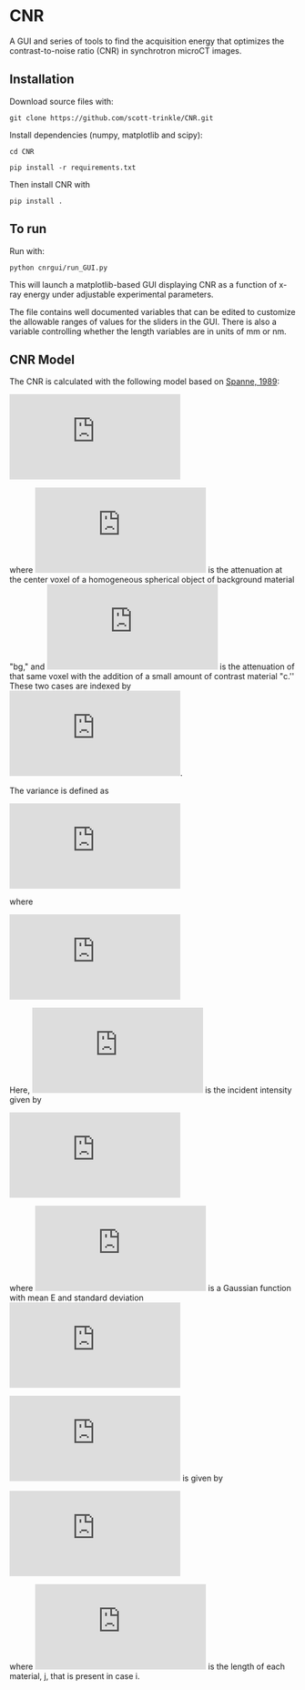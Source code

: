 # CNR

A GUI and series of tools to find the acquisition energy
that optimizes the contrast-to-noise ratio (CNR) in
synchrotron microCT images.

## Installation

Download source files with:

`git clone https://github.com/scott-trinkle/CNR.git`

Install dependencies (numpy, matplotlib and scipy): 

`cd CNR`

`pip install -r requirements.txt`

Then install CNR with 

`pip install .`

## To run

Run with:

`python cnrgui/run_GUI.py` 

This will launch a matplotlib-based GUI displaying CNR as a function of x-ray
energy under adjustable experimental parameters. 

The file contains well documented variables that can be edited to customize the
allowable ranges of values for the sliders in the GUI. There is also a variable
controlling whether the length variables are in units of mm or nm.

## CNR Model

The CNR is calculated with the following model based on [Spanne, 1989](http://iopscience.iop.org/article/10.1088/0031-9155/34/6/004/pdf):

![](http://latex.codecogs.com/gif.latex?%5Cinline%20%5Ctext%7BCNR%7D%28E%29%20%3D%20%5Cfrac%7B%7C%5Cmu_1%28E%29%20-%20%5Cmu_2%28E%29%7C%7D%7B%5Csqrt%7B%5Ctext%7Bvar%7D%5C%7B%5Cmu_1%28E%29%5C%7D%20&plus;%20%5Ctext%7Bvar%7D%5C%7B%5Cmu_2%28E%29%5C%7D%7D%7D)

where 
![](http://latex.codecogs.com/gif.latex?%5Cinline%20%5Cmu_1%28E%29%20%5Cequiv%20%5Cmu_%7Bbg%7D%28E%29)
is the attenuation at the center voxel of a
homogeneous spherical object of background material "bg," and
![](http://latex.codecogs.com/gif.latex?%5Cinline%20%24%5Cmu_2%28E%29%20%5Cequiv%20%5Cmu_%7Bbg%7D%28E%29%20&plus;%20%5Cmu_c%28E%29%24) 
is the attenuation of that same voxel
with the addition of a small amount of contrast material "c.'' 
These two cases are indexed by 
![](http://latex.codecogs.com/gif.latex?%5Cinline%20%24i%20%5Cin%20%5B1%2C2%5D%24).

The variance is defined as

![](http://latex.codecogs.com/gif.latex?%5Ctext%7Bvar%7D%5C%7B%5Cmu_i%28E%29%5C%7D%20%5Cpropto%20%5Cfrac%7B1%7D%7B%5Cbar%7BN%7D_i%28E%29%7D%2C)

where

![](http://latex.codecogs.com/gif.latex?%5Cbar%7BN%7D_i%28E%29%20%3D%20I_0%5Cint_0%5E%7B%5Cinfty%7D%20dE%27N%28E%27%20%7C%20E%2C%20%5Csigma_%7BE%2CBW%7D%29%5Ctext%7B%20exp%7D%5C%7B-A_i%28E%27%29%5C%7D%2C)

Here, ![](http://latex.codecogs.com/gif.latex?%5Cinline%20%24I_0%28E%29%24) 
is the incident intensity given by

![](http://latex.codecogs.com/gif.latex?I_0%28E%29%20%3D%20I_0%20N%28E%20%7C%20E%2C%20%5Csigma_%7BE%2CBW%7D%29%2C)

where ![](http://latex.codecogs.com/gif.latex?%5Cinline%20N%28E%20%7C%20E%2C%20%5Csigma_%7BE%2CBW%7D%29)
is a Gaussian function with mean E and standard deviation ![](http://latex.codecogs.com/gif.latex?%5Cinline%20%5Csigma_%7BE%2CBW%7D)

![](http://latex.codecogs.com/gif.latex?%5Cinline%20A_i%28E%29) is given by

![](http://latex.codecogs.com/gif.latex?A_i%28E%29%20%3D%20%5Csum_%7Bj%7D%5Cmu_j%28E%29%20d_j%2C)

where ![](http://latex.codecogs.com/gif.latex?%5Cinline%20d_j) is the length of each material, j, that is present in case i.
